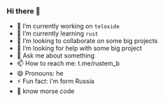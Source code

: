 ### Hi there 👋

- 🔭 I’m currently working on `teloxide`
- 🌱 I’m currently learning `rust`
- 👯 I’m looking to collaborate on some big projects
- 🤔 I’m looking for help with some big project
- 💬 Ask me about something
- 📫 How to reach me: t.me/rustem_b
- 😄 Pronouns: he
- ⚡ Fun fact: i'm form Russia
- 📜 know morse code
